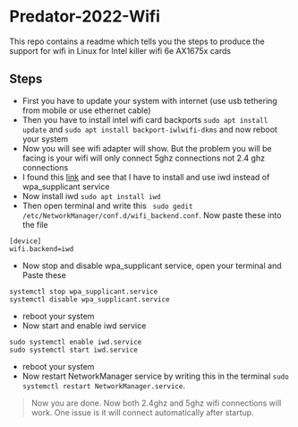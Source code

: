 # Predator-2022-Wifi
This repo contains a readme which tells you the steps to produce the support for wifi in Linux for Intel killer wifi 6e AX1675x cards

## Steps
- First you have to update your system with internet (use usb tethering from mobile or use ethernet cable)
- Then you have to install intel wifi card backports
`sudo apt install update` and `sudo apt install backport-iwlwifi-dkms` and now reboot your system
- Now you will see wifi adapter will show. But the problem you will be facing is your wifi will only connect 5ghz connections not 2.4 ghz connections
- I found this [link](https://www.linux.org/threads/2-4ghz-wi-fi-network-doesnt-connect-to-ubuntu-20-10.34659/) and see that I have to install and use iwd instead of wpa_supplicant service
- Now install iwd `sudo apt install iwd`
- Then open terminal and write this `
sudo gedit /etc/NetworkManager/conf.d/wifi_backend.conf`. Now paste these into the file 
```
[device]
wifi.backend=iwd
```
- Now stop and disable wpa_supplicant service, open your terminal and Paste these
```
systemctl stop wpa_supplicant.service
systemctl disable wpa_supplicant.service
```
- reboot your system
- Now start and enable iwd service
```
sudo systemctl enable iwd.service
sudo systemctl start iwd.service
```
- reboot your system
- Now restart NetworkManager service by writing this in the terminal
`sudo systemctl restart NetworkManager.service`.

> Now you are done. Now both 2.4ghz and 5ghz wifi connections will work. One issue is it will connect automatically after startup.
